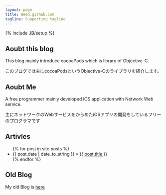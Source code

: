 ```yaml
---
layout: page
title: Weed.github.com
tagline: Supporting tagline
---
```

{% include JB/setup %}

## Aoubt this blog

This blog mainly introduce cocoaPods which is library of Objective-C.

このブログでは主にcocoaPodsというObjective-Cのライブラリを紹介します。

## Aoubt Me

A free programmer mainly developed iOS application with Network Web service.

主にネットワークのWebサービスをからめたiOSアプリの開発をしているフリーのプログラマです

## Artivles

<ul class="posts">
  {% for post in site.posts %}
    <li><span>{{ post.date | date_to_string }}</span> &raquo; <a href="{{ BASE_PATH }}{{ post.url }}">{{ post.title }}</a></li>
  {% endfor %}
</ul>

## Old Blog

My old Blog is [here](http://weed.cocolog-nifty.com/wzero3es)